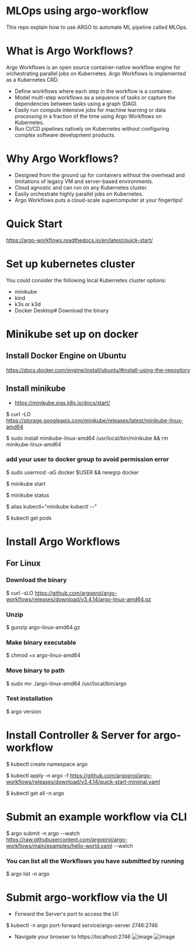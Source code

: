 # MLOps using argo-workflow
This repo explain how to use ARGO to automate ML pipeline called MLOps.
# What is Argo Workflows?
Argo Workflows is an open source container-native workflow engine for orchestrating parallel jobs on Kubernetes. Argo Workflows is implemented as a Kubernetes CRD.
- Define workflows where each step in the workflow is a container.
- Model multi-step workflows as a sequence of tasks or capture the dependencies between tasks using a graph (DAG).
- Easily run compute intensive jobs for machine learning or data processing in a fraction of the time using Argo Workflows on Kubernetes.
- Run CI/CD pipelines natively on Kubernetes without configuring complex software development products.
# Why Argo Workflows?
- Designed from the ground up for containers without the overhead and limitations of legacy VM and server-based environments.
- Cloud agnostic and can run on any Kubernetes cluster.
- Easily orchestrate highly parallel jobs on Kubernetes.
- Argo Workflows puts a cloud-scale supercomputer at your fingertips!
# Quick Start
https://argo-workflows.readthedocs.io/en/latest/quick-start/
# Set up kubernetes cluster 
You could consider the following local Kubernetes cluster options:
- minikube
- kind
- k3s or k3d
- Docker Desktop# Download the binary
# Minikube set up on docker
## Install Docker Engine on Ubuntu
https://docs.docker.com/engine/install/ubuntu/#install-using-the-repository
## Install minikube
- https://minikube.sigs.k8s.io/docs/start/

$ curl -LO https://storage.googleapis.com/minikube/releases/latest/minikube-linux-amd64

$ sudo install minikube-linux-amd64 /usr/local/bin/minikube && rm minikube-linux-amd64

### add your user to docker group to avoid permission error

  $ sudo usermod -aG docker $USER && newgrp docker
  
  $ minikube start
  
  $ minikube status
  
  $ alias kubectl="minikube kubectl --"
  
  $ kubectl get pods

# Install Argo Workflows  

## For Linux
### Download the binary
$ curl -sLO https://github.com/argoproj/argo-workflows/releases/download/v3.4.14/argo-linux-amd64.gz
### Unzip
$ gunzip argo-linux-amd64.gz

### Make binary executable
$ chmod +x argo-linux-amd64

### Move binary to path
$ sudo mv ./argo-linux-amd64 /usr/local/bin/argo

### Test installation
$ argo version
# Install Controller & Server for argo-workflow
$ kubectl create namespace argo

$ kubectl apply -n argo -f https://github.com/argoproj/argo-workflows/releases/download/v3.4.14/quick-start-minimal.yaml

$ kubectl get all -n argo
# Submit an example workflow via CLI
$ argo submit -n argo --watch https://raw.githubusercontent.com/argoproj/argo-workflows/main/examples/hello-world.yaml --watch
### You can list all the Workflows you have submitted by running 
$ argo list -n argo

# Submit argo-workflow via the UI
- Forward the Server's port to access the UI:

$ kubectl -n argo port-forward service/argo-server 2746:2746
- Navigate your browser to https://localhost:2746
![image](https://github.com/sayyed-123/argo-workflow/assets/166358159/544da679-e827-4b8e-af65-d4ee6ff106ae)
![image](https://github.com/sayyed-123/argo-workflow/assets/166358159/db763107-a26f-413d-80d6-bbdc44963d4b)




